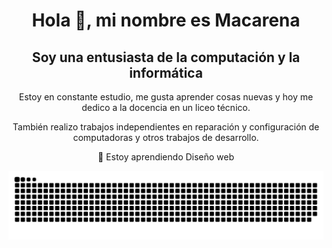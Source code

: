 <div align="center">
<h1>Hola 👋, mi nombre es Macarena</h1>
<h2>Soy una entusiasta de la computación y la informática</h2>

<p>Estoy en constante estudio, me gusta aprender cosas nuevas y hoy me dedico a la docencia en un liceo técnico. </p>
<p>También realizo trabajos independientes en reparación y configuración de computadoras y otros trabajos de desarrollo.</p>



🌱 Estoy aprendiendo Diseño web

<img src="https://raw.githubusercontent.com/Platane/snk/output/github-contribution-grid-snake.svg" alt="Snake animation" />

</div>
